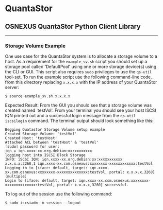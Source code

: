 # QuantaStor
## OSNEXUS QuantaStor Python Client Library
---
### Storage Volume Example

One use case for the QuantaStor system is to allocate a storage volume to a host. As a requirement for the `example_sv.sh` script you should set up a storage pool called 'DefaultPool' using one or more storage device(s) using the CLI or GUI. This script also requires `sudo` privileges to use the `qs-util` tool-set. To run the example script use the following command-line code, from this directory replacing `x.x.x.x` with the IP address of your QuantaStor server:

    $ source example_sv.sh x.x.x.x

Expected Result: From the GUI you should see that a storage volume was created named 'testVol'. From your terminal you should see your host ISCSI IQN printed out and a successful login message from the `qs-util iscsilogin` command. The terminal output should look something like this:

    Begging Quatastor Storage Volume setup example
    Created Storage Volume: 'testVol'
    Created Host: 'testHost'
    Attached ACL between 'testHost' & 'testVol'
    [sudo] password for user:
    iqn = iqn.xxxx-xx.org.debian:xx:xxxxxxxx
    logging host into ISCSI Block Storage
    INFO: iSCSI IQN: iqn.xxxx-xx.org.debian:xx:xxxxxxxxxxx
    x.x.x.x:3260,1 iqn.xxxx-xx.com.osnexus:xxxxxxxx-xxxxxxxxxxxx:testVol
    Logging in to [iface: default, target: iqn.xxxx-xx.com.osnexus:xxxxxxxx-xxxxxxxxxxxxxx:testVol, portal: x.x.x.x,3260] (multiple)
    Login to [iface: default, target: iqn.xxxx-xx.com.osnexus:xxxxxxxx-xxxxxxxxxxxxxx:testVol, portal: x.x.x.x,3260] successful.

To log out of the session use the following command:

    $ sudo iscsiadm -m session --logout